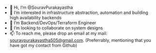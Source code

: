 - 👋 Hi, I’m @SouravPurakayastha
- 👀 I’m interested in infrastructure abstraction, automation and building high availability backends
- 🌱 I’m Backend/DevOps/Terraform Engineer
- 💞️ I’m looking to collaborate on system designs
- 📫 To reach me, please drop an email at my mail: souravpurakayastha505@gmail.com. (Preferrably, mentioning that you have got my contact from Github)

<!---
SouravPurakayastha/SouravPurakayastha is a ✨ special ✨ repository because its `README.md` (this file) appears on your GitHub profile.
You can click the Preview link to take a look at your changes.
--->
